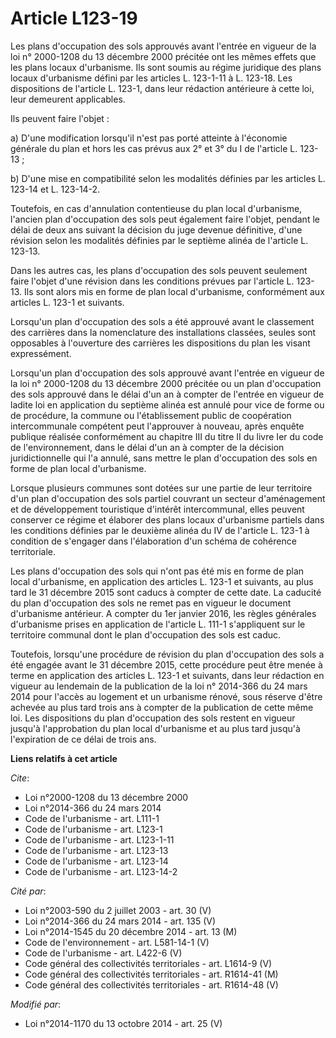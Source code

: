 # Article L123-19

Les plans d'occupation des sols approuvés avant l'entrée en vigueur de la loi n° 2000-1208 du 13 décembre 2000 précitée ont
les mêmes effets que les plans locaux d'urbanisme. Ils sont soumis au régime juridique des plans locaux d'urbanisme défini
par les articles L. 123-1-11 à L. 123-18. Les dispositions de l'article L. 123-1, dans leur rédaction antérieure à cette loi,
leur demeurent applicables. 

Ils peuvent faire l'objet : 

a) D'une modification lorsqu'il n'est pas porté atteinte à l'économie générale du plan et hors les cas prévus aux 2° et 3° du
I de l'article L. 123-13 ; 

b) D'une mise en compatibilité selon les modalités définies par les articles L. 123-14 et L. 123-14-2. 

Toutefois, en cas d'annulation contentieuse du plan local d'urbanisme, l'ancien plan d'occupation des sols peut également
faire l'objet, pendant le délai de deux ans suivant la décision du juge devenue définitive, d'une révision selon les
modalités définies par le septième alinéa de l'article L. 123-13. 

Dans les autres cas, les plans d'occupation des sols peuvent seulement faire l'objet d'une révision dans les conditions
prévues par l'article L. 123-13. Ils sont alors mis en forme de plan local d'urbanisme, conformément aux articles L. 123-1 et
suivants. 

Lorsqu'un plan d'occupation des sols a été approuvé avant le classement des carrières dans la nomenclature des installations
classées, seules sont opposables à l'ouverture des carrières les dispositions du plan les visant expressément. 

Lorsqu'un plan d'occupation des sols approuvé avant l'entrée en vigueur de la loi n° 2000-1208 du 13 décembre 2000 précitée
ou un plan d'occupation des sols approuvé dans le délai d'un an à compter de l'entrée en vigueur de ladite loi en application
du septième alinéa est annulé pour vice de forme ou de procédure, la commune ou l'établissement public de coopération
intercommunale compétent peut l'approuver à nouveau, après enquête publique réalisée conformément au chapitre III du titre II
du livre Ier du code de l'environnement, dans le délai d'un an à compter de la décision juridictionnelle qui l'a annulé, sans
mettre le plan d'occupation des sols en forme de plan local d'urbanisme. 

Lorsque plusieurs communes sont dotées sur une partie de leur territoire d'un plan d'occupation des sols partiel couvrant un
secteur d'aménagement et de développement touristique d'intérêt intercommunal, elles peuvent conserver ce régime et élaborer
des plans locaux d'urbanisme partiels dans les conditions définies par le deuxième alinéa du IV de l'article L. 123-1 à
condition de s'engager dans l'élaboration d'un schéma de cohérence territoriale. 

Les plans d'occupation des sols qui n'ont pas été mis en forme de plan local d'urbanisme, en application des articles L.
123-1 et suivants, au plus tard le 31 décembre 2015 sont caducs à compter de cette date. La caducité du plan d'occupation des
sols ne remet pas en vigueur le document d'urbanisme antérieur. A compter du 1er janvier 2016, les règles générales
d'urbanisme prises en application de l'article L. 111-1 s'appliquent sur le territoire communal dont le plan d'occupation des
sols est caduc. 

Toutefois, lorsqu'une procédure de révision du plan d'occupation des sols a été engagée avant le 31 décembre 2015, cette
procédure peut être menée à terme en application des articles L. 123-1 et suivants, dans leur rédaction en vigueur au
lendemain de la publication de la loi n° 2014-366 du 24 mars 2014 pour l'accès au logement et un urbanisme rénové, sous
réserve d'être achevée au plus tard trois ans à compter de la publication de cette même loi. Les dispositions du plan
d'occupation des sols restent en vigueur jusqu'à l'approbation du plan local d'urbanisme et au plus tard jusqu'à l'expiration
de ce délai de trois ans.

**Liens relatifs à cet article**

_Cite_:

  - Loi n°2000-1208 du 13 décembre 2000
  - Loi n°2014-366 du 24 mars 2014
  - Code de l'urbanisme - art. L111-1
  - Code de l'urbanisme - art. L123-1
  - Code de l'urbanisme - art. L123-1-11
  - Code de l'urbanisme - art. L123-13
  - Code de l'urbanisme - art. L123-14
  - Code de l'urbanisme - art. L123-14-2

_Cité par_:

  - Loi n°2003-590 du 2 juillet 2003 - art. 30 (V)
  - Loi n°2014-366 du 24 mars 2014 - art. 135 (V)
  - Loi n°2014-1545 du 20 décembre 2014 - art. 13 (M)
  - Code de l'environnement - art. L581-14-1 (V)
  - Code de l'urbanisme - art. L422-6 (V)
  - Code général des collectivités territoriales - art. L1614-9 (V)
  - Code général des collectivités territoriales - art. R1614-41 (M)
  - Code général des collectivités territoriales - art. R1614-48 (V)

_Modifié par_:

  - Loi n°2014-1170 du 13 octobre 2014 - art. 25 (V)
